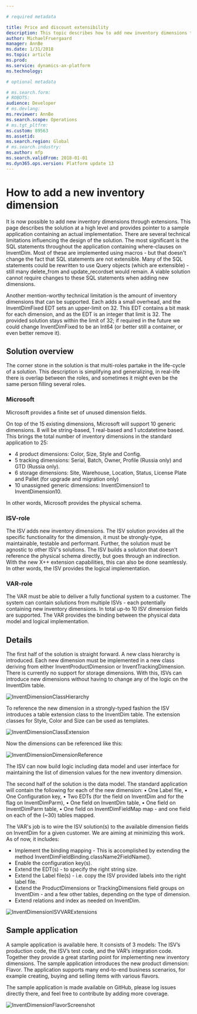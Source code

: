 ```yaml
---

# required metadata

title: Price and discount extensibility
description: This topic describes how to add new inventory dimensions through extensions in Microsoft Dynamics 365 for Finance and Operations, Enterprise edition
author: MichaelFruergaard
manager: AnnBe
ms.date: 1/31/2018
ms.topic: article
ms.prod: 
ms.service: dynamics-ax-platform
ms.technology: 

# optional metadata

# ms.search.form: 
# ROBOTS: 
audience: Developer
# ms.devlang: 
ms.reviewer: AnnBe
ms.search.scope: Operations
# ms.tgt_pltfrm: 
ms.custom: 89563
ms.assetid: 
ms.search.region: Global
# ms.search.industry: 
ms.author: mfp
ms.search.validFrom: 2018-01-01
ms.dyn365.ops.version: Platform update 13
---
```


# How to add a new inventory dimension

It is now possible to add new inventory dimensions through extensions. This page describes the solution at a high level and provides pointer to a sample application containing an actual implementation.
There are several technical limitations influencing the design of the solution. The most significant is the SQL statements throughout the application containing where-clauses on InventDim. Most of these are implemented using macros - but that doesn't change the fact that SQL statements are not extensible. Many of the SQL statements could be rewritten to use Query objects (which are extensible) - still many delete_from and update_recordset would remain. A viable solution cannot require changes to these SQL statements when adding new dimensions.

Another mention-worthy technical limitation is the amount of inventory dimensions that can be supported. Each adds a small overhead, and the InventDimFixed EDT sets an upper-limit on 32. This EDT contains a bit mask for each dimension, and as the EDT is an integer that limit is 32. The provided solution stays within the limit of 32; if required in the future we could change InventDimFixed to be an Int64 (or better still a container, or even better remove it).

## Solution overview
The corner stone in the solution is that multi-roles partake in the life-cycle of a solution. This description is simplifying and generalizing, in real-life there is overlap between the roles, and sometimes it might even be the same person filling several roles.

### Microsoft
Microsoft provides a finite set of unused dimension fields.

On top of the 15 existing dimensions, Microsoft will support 10 generic dimensions. 8 will be string-based, 1 real-based and 1 utcdatetime based.  This brings the total number of inventory dimensions in the standard application to 25:
- 4 product dimensions: Color, Size, Style and Config.
- 5 tracking dimensions: Serial, Batch, Owner, Profile (Russia only) and GTD (Russia only).
- 6 storage dimensions: Site, Warehouse, Location, Status, License Plate and Pallet (for upgrade and migration only)
- 10 unassigned generic dimensions: InventDimension1 to InventDimension10.

In other words, Microsoft provides the physical schema.

### ISV-role
The ISV adds new inventory dimensions. The ISV solution provides all the specific functionality for the dimension, it must be strongly-type, maintainable, testable and performant. Further, the solution must be agnostic to other ISV's solutions.
The ISV builds a solution that doesn't reference the physical schema directly, but goes through an indirection. With the new X++ extension capabilities, this can also be done seamlessly. 
In other words, the ISV provides the logical implementation.

### VAR-role
The VAR must be able to deliver a fully functional system to a customer. The system can contain solutions from multiple ISVs - each potentially containing new inventory dimensions.  In total up-to 10 ISV dimension fields are supported.
The VAR provides the binding between the physical data model and logical implementation.

## Details
The first half of the solution is straight forward. A new class hierarchy is introduced. Each new dimension must be implemented in a new class deriving from either InventProductDimension or InventTrackingDimension. There is currently no support for storage dimensions. With this, ISVs can introduce new dimensions without having to change any of the logic on the InventDim table. 

![InventDimensionClassHierarchy](media/InventDimension1.png)

To reference the new dimension in a strongly-typed fashion the ISV introduces a table extension class to the InventDim table. The extension classes for Style, Color and Size can be used as templates.
 
![InventDimensionClassExtension](media/InventDimension2.png)
 
Now the dimensions can be referenced like this:

![InventDimensionDimensionReference](media/InventDimension3.png)

The ISV can now build logic including data model and user interface for maintaining the list of dimension values for the new inventory dimension.

The second half of the solution is the data model. The standard application will contain the following for each of the new dimension:
•	One Label file, 
•	One Configuration key, 
•	Two EDTs (for the field on InventDim and for the flag on InventDimParm), 
•	One field on InventDim table,
•	One field on InventDimParm table,
•	One field on InventDimFieldMap map - and one field on each of the (~30) tables mapped.

The VAR's job is to wire the ISV solution(s) to the available dimension fields on InventDim for a given customer.  We are aiming at minimizing this work. As of now, it includes:
- Implement the binding mapping - This is accomplished by extending the method InventDimFieldBinding.className2FieldName().
- Enable the configuration key(s).
- Extend the EDT(s) - to specify the right string size.
- Extend the Label file(s) - i.e. copy the ISV provided labels into the right label file.
- Extend the ProductDimensions or TrackingDimensions field groups on InventDim - and a few other tables, depending on the type of dimension.
- Extend relations and index as needed on InventDim.

![InventDimensionISVVARExtensions](media/InventDimension4.png)

## Sample application

A sample application is available here. It consists of 3 models: The ISV’s production code, the ISV’s test code, and the VAR’s integration code.  Together they provide a great starting point for implementing new inventory dimensions. The sample application introduces the new product dimension: Flavor. The application supports many end-to-end business scenarios, for example creating, buying and selling items with various flavors.

The sample application is made available on GitHub, please log issues directly there, and feel free to contribute by adding more coverage.
 
![InventDimensionFlavorScreenshot](media/InventDimension5.png)
